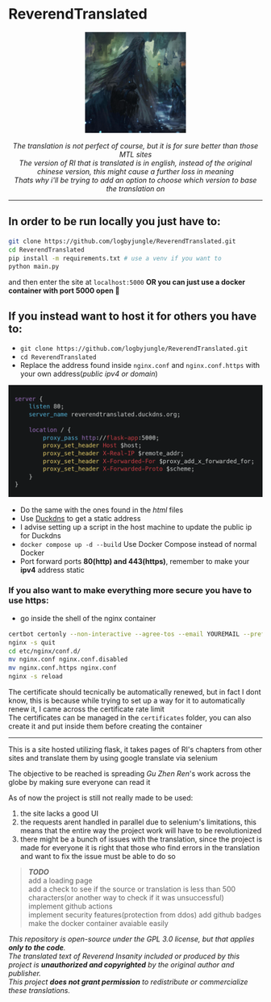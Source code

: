 # ReverendTranslated

<p align="center">
    <img src="static/icon.png" alt="Perseverance" width="200">
</p>
<p align="center">
    <i>The translation is not perfect of course, but it is for sure better than those MTL sites</i><br>
    <i>The version of RI that is translated is in english, instead of the original chinese version, this might cause a further loss in meaning</i><br>
    <i>Thats why i'll be trying to add an option to choose which version to base the translation on</i><br>
</p>

---

## In order to be run locally you just have to:
```sh
git clone https://github.com/logbyjungle/ReverendTranslated.git
cd ReverendTranslated
pip install -m requirements.txt # use a venv if you want to
python main.py
```
and then enter the site at `localhost:5000`
**OR you can just use a docker container with port 5000 open 🐋**

## If you instead want to host it for others you have to:  
- `git clone https://github.com/logbyjungle/ReverendTranslated.git`
- `cd ReverendTranslated`
- Replace the address found inside `nginx.conf` and `nginx.conf.https` with your own address(*public ipv4 or domain*)  

<p align="center">
    <img src="./static/carbon.png" alt="nginx config" width="750">
</p>

- Do the same with the ones found in the *html* files  
- Use [Duckdns](https://www.duckdns.org) to get a static address  
- I advise setting up a script in the host machine to update the public ip for Duckdns
- `docker compose up -d --build` Use Docker Compose instead of normal Docker  
- Port forward ports **80(http) and 443(https)**, remember to make your **ipv4** address static  

### If you also want to make everything more secure you have to use **https**:  
- go inside the shell of the nginx container
```sh
certbot certonly --non-interactive --agree-tos --email YOUREMAIL --preferred-challenges dns --authenticator dns-duckdns --dns-duckdns-token "YOURTOKEN" --dns-duckdns-propagation-seconds 60 -d "YOURSUBDOMAIN.duckdns.org"
nginx -s quit
cd etc/nginx/conf.d/
mv nginx.conf nginx.conf.disabled
mv nginx.conf.https nginx.conf
nginx -s reload
```  
The certificate should tecnically be automatically renewed, but in fact I dont know, this is because while trying to set up a way for it to automatically renew it, I came across the certificate rate limit  
The certificates can be managed in the `certificates` folder, you can also create it and put inside them before creating the container  

---

This is a site hosted utilizing flask, it takes pages of RI's chapters from other sites and translate them by using google translate via selenium

The objective to be reached is spreading *Gu Zhen Ren*'s work across the globe by making sure everyone can read it

As of now the project is still not really made to be used:
1. the site lacks a good UI
2. the requests arent handled in parallel due to selenium's limitations, this means that the entire way the project work will have to be revolutionized
3. there might be a bunch of issues with the translation, since the project is made for everyone it is right that those who find errors in the translation and want to fix the issue must be able to do so

> ***TODO***  
> add a loading page  
> add a check to see if the source or translation is less than 500 characters(or another way to check if it was unsuccessful)  
> implement github actions  
> implement security features(protection from ddos)
> add github badges
> make the docker container avaiable easily

*This repository is open-source under the GPL 3.0 license, but that applies **only to the code**.  
The translated text of *Reverend Insanity* included or produced by this project is **unauthorized and copyrighted** by the original author and publisher.  
This project **does not grant permission** to redistribute or commercialize these translations.*  
